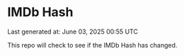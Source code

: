 # IMDb Hash

Last generated at: June 03, 2025 00:55 UTC

This repo will check to see if the IMDb Hash has changed.
